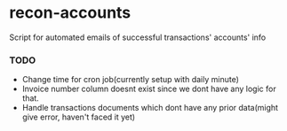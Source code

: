 # recon-accounts
Script for automated emails of successful transactions' accounts' info 

### TODO
- Change time for cron job(currently setup with daily minute)
- Invoice number column doesnt exist since we dont have any logic for that.
- Handle transactions documents which dont have any prior data(might give error, haven't faced it yet) 
